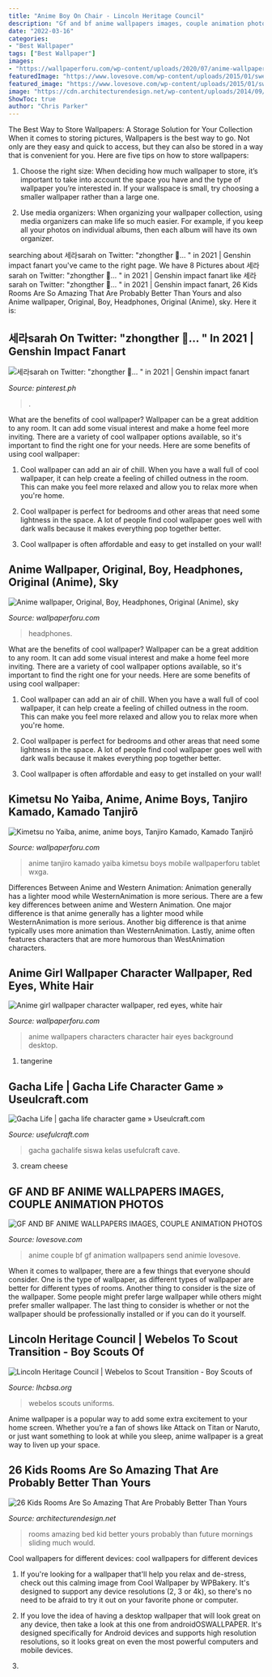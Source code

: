 ```yaml
---
title: "Anime Boy On Chair - Lincoln Heritage Council"
description: "Gf and bf anime wallpapers images, couple animation photos"
date: "2022-03-16"
categories:
- "Best Wallpaper"
tags: ["Best Wallpaper"]
images:
- "https://wallpaperforu.com/wp-content/uploads/2020/07/anime-wallpaper-20071713345661440x2560.jpg"
featuredImage: "https://www.lovesove.com/wp-content/uploads/2015/01/sweet-animie-cute-couple-lovesove.jpg"
featured_image: "https://www.lovesove.com/wp-content/uploads/2015/01/sweet-animie-cute-couple-lovesove.jpg"
image: "https://cdn.architecturendesign.net/wp-content/uploads/2014/09/kid-rooms-31.jpg"
ShowToc: true
author: "Chris Parker"
---
```



The Best Way to Store Wallpapers: A Storage Solution for Your Collection
When it comes to storing pictures, Wallpapers is the best way to go. Not only are they easy and quick to access, but they can also be stored in a way that is convenient for you. Here are five tips on how to store wallpapers:
1) Choose the right size: When deciding how much wallpaper to store, it’s important to take into account the space you have and the type of wallpaper you’re interested in. If your wallspace is small, try choosing a smaller wallpaper rather than a large one.

2) Use media organizers: When organizing your wallpaper collection, using media organizers can make life so much easier. For example, if you keep all your photos on individual albums, then each album will have its own organizer.

	

		
searching about 세라sarah on Twitter: &quot;zhongther 🌚… &quot; in 2021 | Genshin impact fanart you've came to the right page. We have 8 Pictures about 세라sarah on Twitter: &quot;zhongther 🌚… &quot; in 2021 | Genshin impact fanart like 세라sarah on Twitter: &quot;zhongther 🌚… &quot; in 2021 | Genshin impact fanart, 26 Kids Rooms Are So Amazing That Are Probably Better Than Yours and also Anime wallpaper, Original, Boy, Headphones, Original (Anime), sky. Here it is:
		
    
## 세라sarah On Twitter: &quot;zhongther 🌚… &quot; In 2021 | Genshin Impact Fanart

<img loading=lazy src="https://i.pinimg.com/736x/4e/a2/80/4ea2806de95c608f94b3361423413b0a.jpg" onerror="this.onerror=null;this.src='https://tse2.mm.bing.net/th?id=OIP.tWLGO18odQKnQS98nXIi_gHaMT&amp;pid=15.1';" alt="세라sarah on Twitter: &quot;zhongther 🌚… &quot; in 2021 | Genshin impact fanart">

_Source: pinterest.ph_

>. 

	

What are the benefits of cool wallpaper?
Wallpaper can be a great addition to any room. It can add some visual interest and make a home feel more inviting. There are a variety of cool wallpaper options available, so it's important to find the right one for your needs. Here are some benefits of using cool wallpaper: 
1. Cool wallpaper can add an air of chill. When you have a wall full of cool wallpaper, it can help create a feeling of chilled outness in the room. This can make you feel more relaxed and allow you to relax more when you're home. 

2. Cool wallpaper is perfect for bedrooms and other areas that need some lightness in the space. A lot of people find cool wallpaper goes well with dark walls because it makes everything pop together better. 

3. Cool wallpaper is often affordable and easy to get installed on your wall!

    
## Anime Wallpaper, Original, Boy, Headphones, Original (Anime), Sky

<img loading=lazy src="https://wallpaperforu.com/wp-content/uploads/2021/01/lofi-wallpaper-210106233211421280x1280.jpg" onerror="this.onerror=null;this.src='https://tse3.mm.bing.net/th?id=OIP.2ODUrsx0-2bOE2nJIGWBJwHaHa&amp;pid=15.1';" alt="Anime wallpaper, Original, Boy, Headphones, Original (Anime), sky">

_Source: wallpaperforu.com_

>headphones. 

	

What are the benefits of cool wallpaper?
Wallpaper can be a great addition to any room. It can add some visual interest and make a home feel more inviting. There are a variety of cool wallpaper options available, so it's important to find the right one for your needs. Here are some benefits of using cool wallpaper: 
1. Cool wallpaper can add an air of chill. When you have a wall full of cool wallpaper, it can help create a feeling of chilled outness in the room. This can make you feel more relaxed and allow you to relax more when you're home. 

2. Cool wallpaper is perfect for bedrooms and other areas that need some lightness in the space. A lot of people find cool wallpaper goes well with dark walls because it makes everything pop together better. 

3. Cool wallpaper is often affordable and easy to get installed on your wall!

    
## Kimetsu No Yaiba, Anime, Anime Boys, Tanjiro Kamado, Kamado Tanjirō

<img loading=lazy src="https://wallpaperforu.com/wp-content/uploads/2020/05/anime-wallpaper-200528185228281350x2400.jpg" onerror="this.onerror=null;this.src='https://tse2.mm.bing.net/th?id=OIP.QGW25_6ZRh7PYYH0MIjsbQHaNK&amp;pid=15.1';" alt="Kimetsu no Yaiba, anime, anime boys, Tanjiro Kamado, Kamado Tanjirō">

_Source: wallpaperforu.com_

>anime tanjiro kamado yaiba kimetsu boys mobile wallpaperforu tablet wxga. 

	

Differences Between Anime and Western Animation: Animation generally has a lighter mood while WesternAnimation is more serious.
There are a few key differences between anime and Western Animation. One major difference is that anime generally has a lighter mood while WesternAnimation is more serious. Another big difference is that anime typically uses more animation than WesternAnimation. Lastly, anime often features characters that are more humorous than WestAnimation characters.

    
## Anime Girl Wallpaper Character Wallpaper, Red Eyes, White Hair

<img loading=lazy src="https://wallpaperforu.com/wp-content/uploads/2020/07/anime-wallpaper-20071713345661440x2560.jpg" onerror="this.onerror=null;this.src='https://tse4.mm.bing.net/th?id=OIP.FfhNJ3de1NJEjU-jhBpPcgHaNK&amp;pid=15.1';" alt="Anime girl wallpaper character wallpaper, red eyes, white hair">

_Source: wallpaperforu.com_

>anime wallpapers characters character hair eyes background desktop. 

	

1. tangerine 

    
## Gacha Life | Gacha Life Character Game » Useulcraft.com

<img loading=lazy src="https://www.usefulcraft.com/wp-content/uploads/2019/12/gacha-life-21.jpg" onerror="this.onerror=null;this.src='https://tse2.mm.bing.net/th?id=OIP.AyrOd2DJ-3a-QgEW4zQFcQHaEK&amp;pid=15.1';" alt="Gacha Life | gacha life character game » Useulcraft.com">

_Source: usefulcraft.com_

>gacha gachalife siswa kelas usefulcraft cave. 

	

3. cream cheese 

    
## GF AND BF ANIME WALLPAPERS IMAGES, COUPLE ANIMATION PHOTOS

<img loading=lazy src="https://www.lovesove.com/wp-content/uploads/2015/01/sweet-animie-cute-couple-lovesove.jpg" onerror="this.onerror=null;this.src='https://tse1.mm.bing.net/th?id=OIP.yD7DBQsR7rB3TntLvONLFwHaKd&amp;pid=15.1';" alt="GF AND BF ANIME WALLPAPERS IMAGES, COUPLE ANIMATION PHOTOS">

_Source: lovesove.com_

>anime couple bf gf animation wallpapers send animie lovesove. 

	

When it comes to wallpaper, there are a few things that everyone should consider. One is the type of wallpaper, as different types of wallpaper are better for different types of rooms. Another thing to consider is the size of the wallpaper. Some people might prefer large wallpaper while others might prefer smaller wallpaper. The last thing to consider is whether or not the wallpaper should be professionally installed or if you can do it yourself.

    
## Lincoln Heritage Council | Webelos To Scout Transition - Boy Scouts Of

<img loading=lazy src="https://lhcbsa.org/wp-content/uploads/uniforms_boy_scout1.jpg" onerror="this.onerror=null;this.src='https://tse4.mm.bing.net/th?id=OIP.aYK3BeQIQuKETyYmpelV6gAAAA&amp;pid=15.1';" alt="Lincoln Heritage Council | Webelos to Scout Transition - Boy Scouts of">

_Source: lhcbsa.org_

>webelos scouts uniforms. 

	

Anime wallpaper is a popular way to add some extra excitement to your home screen. Whether you’re a fan of shows like Attack on Titan or Naruto, or just want something to look at while you sleep, anime wallpaper is a great way to liven up your space.

    
## 26 Kids Rooms Are So Amazing That Are Probably Better Than Yours

<img loading=lazy src="https://cdn.architecturendesign.net/wp-content/uploads/2014/09/kid-rooms-31.jpg" onerror="this.onerror=null;this.src='https://tse4.mm.bing.net/th?id=OIP.5byPdcpWkEGz0W2wK7lTcAHaLI&amp;pid=15.1';" alt="26 Kids Rooms Are So Amazing That Are Probably Better Than Yours">

_Source: architecturendesign.net_

>rooms amazing bed kid better yours probably than future mornings sliding much would. 

	

Cool wallpapers for different devices:
cool wallpapers for different devices 

1. If you're looking for a wallpaper that'll help you relax and de-stress, check out this calming image from Cool Wallpaper by WPBakery. It's designed to support any device resolutions (2, 3 or 4k), so there's no need to be afraid to try it out on your favorite phone or computer.

2. If you love the idea of having a desktop wallpaper that will look great on any device, then take a look at this one from androidOSWALLPAPER. It's designed specifically for Android devices and supports high resolution resolutions, so it looks great on even the most powerful computers and mobile devices.

3.


